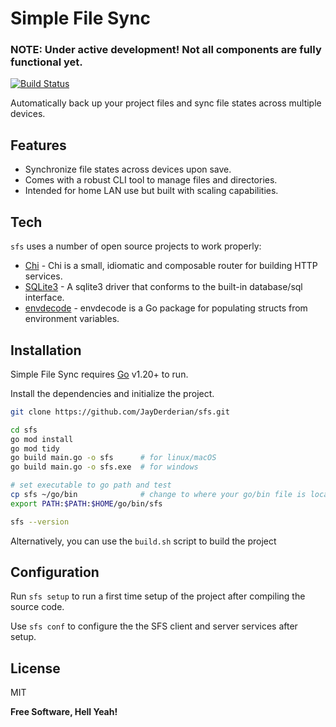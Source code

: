 # Simple File Sync

### NOTE: Under active development! Not all components are fully functional yet.

[![Build Status](https://travis-ci.org/joemccann/dillinger.svg?branch=master)](https://github.com/JayDerderian/sfs/tree/main)

Automatically back up your project files and sync file states across multiple devices.

## Features

- Synchronize file states across devices upon save.
- Comes with a robust CLI tool to manage files and directories.
- Intended for home LAN use but built with scaling capabilities.

## Tech

`sfs` uses a number of open source projects to work properly:

- [Chi] - Chi is a small, idiomatic and composable router for building HTTP services.
- [SQLite3] - A sqlite3 driver that conforms to the built-in database/sql interface.
- [envdecode] - envdecode is a Go package for populating structs from environment variables.


## Installation

Simple File Sync requires [Go](https://go.dev/) v1.20+ to run.

Install the dependencies and initialize the project.

```sh
git clone https://github.com/JayDerderian/sfs.git

cd sfs
go mod install
go mod tidy
go build main.go -o sfs      # for linux/macOS
go build main.go -o sfs.exe  # for windows

# set executable to go path and test
cp sfs ~/go/bin              # change to where your go/bin file is located
export PATH:$PATH:$HOME/go/bin/sfs

sfs --version
```

Alternatively, you can use the `build.sh` script to build the project

## Configuration

Run `sfs setup` to run a first time setup of the project after compiling the source code. 

Use `sfs conf` to configure the the SFS client and server services after setup.

## License

MIT

**Free Software, Hell Yeah!**

[//]: # (These are reference links used in the body of this note and get stripped out when the markdown processor does its job. There is no need to format nicely because it shouldn't be seen. Thanks SO - http://stackoverflow.com/questions/4823468/store-comments-in-markdown-syntax)

   [Chi]: <https://pkg.go.dev/github.com/go-chi/chi>
   [SQLite3]: <https://pkg.go.dev/github.com/mattn/go-sqlite3>
   [envdecode]: <github.com/joeshaw/envdecode>
   [gotdotenv]: <github.com/joho/godotenv>
